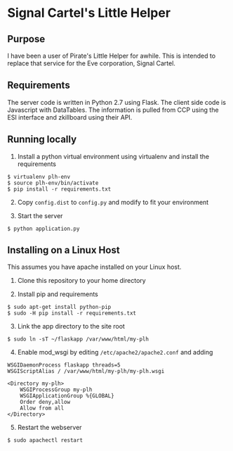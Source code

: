 # Signal Cartel's Little Helper

## Purpose

I have been a user of Pirate's Little Helper for awhile. This is
intended to replace that service for the Eve corporation, Signal Cartel.

## Requirements

The server code is written in Python 2.7 using Flask.  The client side
code is Javascript with DataTables.  The information is pulled from
CCP using the ESI interface and zkillboard using their API.

## Running locally

1. Install a python virtual environment using virtualenv and install the requirements

```
$ virtualenv plh-env
$ source plh-env/bin/activate
$ pip install -r requirements.txt
```

2. Copy `config.dist` to `config.py` and modify to fit your environment

3. Start the server

```
$ python application.py
```

## Installing on a Linux Host

This assumes you have apache installed on your Linux host.

1. Clone this repository to your home directory

2. Install pip and requirements

```
$ sudo apt-get install python-pip
$ sudo -H pip install -r requirements.txt
```
3. Link the app directory to the site root

```
$ sudo ln -sT ~/flaskapp /var/www/html/my-plh
```
4. Enable mod_wsgi by editing `/etc/apache2/apache2.conf` and adding

```
WSGIDaemonProcess flaskapp threads=5
WSGIScriptAlias / /var/www/html/my-plh/my-plh.wsgi

<Directory my-plh>
    WSGIProcessGroup my-plh
    WSGIApplicationGroup %{GLOBAL}
    Order deny,allow
    Allow from all
</Directory>
```
5. Restart the webserver

```
$ sudo apachectl restart
```
